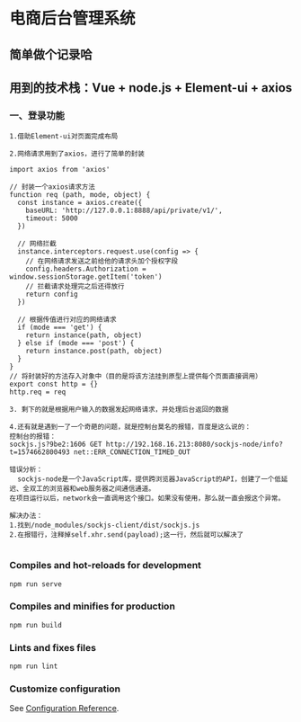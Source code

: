 # 电商后台管理系统

## 简单做个记录哈

## 用到的技术栈：Vue + node.js + Element-ui + axios

### 一、登录功能
```
1.借助Element-ui对页面完成布局

2.网络请求用到了axios，进行了简单的封装

import axios from 'axios'

// 封装一个axios请求方法
function req (path, mode, object) {
  const instance = axios.create({
    baseURL: 'http://127.0.0.1:8888/api/private/v1/',
    timeout: 5000
  })

  // 网络拦截
  instance.interceptors.request.use(config => {
    // 在网络请求发送之前给他的请求头加个授权字段
    config.headers.Authorization = window.sessionStorage.getItem('token')
    // 拦截请求处理完之后还得放行
    return config
  })

  // 根据传值进行对应的网络请求
  if (mode === 'get') {
    return instance(path, object)
  } else if (mode === 'post') {
    return instance.post(path, object)
  }
}
// 将封装好的方法存入对象中（目的是将该方法挂到原型上提供每个页面直接调用）
export const http = {}
http.req = req

3. 剩下的就是根据用户输入的数据发起网络请求，并处理后台返回的数据

4.还有就是遇到一了一个奇葩的问题，就是控制台莫名的报错，百度是这么说的：
控制台的报错：
sockjs.js?9be2:1606 GET http://192.168.16.213:8080/sockjs-node/info?t=1574662800493 net::ERR_CONNECTION_TIMED_OUT

错误分析：
  sockjs-node是一个JavaScript库，提供跨浏览器JavaScript的API，创建了一个低延迟、全双工的浏览器和web服务器之间通信通道。
在项目运行以后，network会一直调用这个接口。如果没有使用，那么就一直会报这个异常。

解决办法：
1.找到/node_modules/sockjs-client/dist/sockjs.js
2.在报错行，注释掉self.xhr.send(payload);这一行，然后就可以解决了


```

### Compiles and hot-reloads for development
```
npm run serve
```

### Compiles and minifies for production
```
npm run build
```

### Lints and fixes files
```
npm run lint
```

### Customize configuration
See [Configuration Reference](https://cli.vuejs.org/config/).
